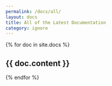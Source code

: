 ```yaml
---
permalink: /docs/all/
layout: docs
title: All of the Latest Documentation
category: ignore
---
```


{% for doc in site.docs %}

{{ doc.content }}
---

{% endfor %}
